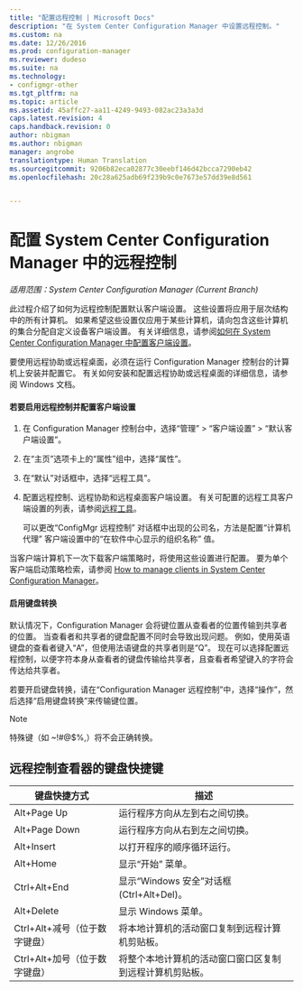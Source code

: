 ```yaml
---
title: "配置远程控制 | Microsoft Docs"
description: "在 System Center Configuration Manager 中设置远程控制。"
ms.custom: na
ms.date: 12/26/2016
ms.prod: configuration-manager
ms.reviewer: dudeso
ms.suite: na
ms.technology:
- configmgr-other
ms.tgt_pltfrm: na
ms.topic: article
ms.assetid: 45affc27-aa11-4249-9493-082ac23a3a3d
caps.latest.revision: 4
caps.handback.revision: 0
author: nbigman
ms.author: nbigman
manager: angrobe
translationtype: Human Translation
ms.sourcegitcommit: 9206b82eca02877c30eebf146d42bcca7290eb42
ms.openlocfilehash: 20c28a625adb69f239b9c0e7673e57dd39e8d561


---
```

# <a name="configuring-remote-control-in-system-center-configuration-manager"></a>配置 System Center Configuration Manager 中的远程控制

*适用范围：System Center Configuration Manager (Current Branch)*

 此过程介绍了如何为远程控制配置默认客户端设置。 这些设置将应用于层次结构中的所有计算机。 如果希望这些设置仅应用于某些计算机，请向包含这些计算机的集合分配自定义设备客户端设置。 有关详细信息，请参阅[如何在 System Center Configuration Manager 中配置客户端设置](../../../../core/clients/deploy/configure-client-settings.md)。 

要使用远程协助或远程桌面，必须在运行 Configuration Manager 控制台的计算机上安装并配置它。 有关如何安装和配置远程协助或远程桌面的详细信息，请参阅 Windows 文档。  

#### <a name="to-enable-remote-control-and-configure-client-settings"></a>若要启用远程控制并配置客户端设置  

1.  在 Configuration Manager 控制台中，选择“管理” > “客户端设置” > “默认客户端设置”。  

4.  在“主页”选项卡上的“属性”组中，选择“属性”。  

5.  在“默认”对话框中，选择“远程工具”。  

6.  配置远程控制、远程协助和远程桌面客户端设置。 有关可配置的远程工具客户端设置的列表，请参阅[远程工具](../../../../core/clients/deploy/about-client-settings.md#remote-tools)。  

    可以更改“ConfigMgr 远程控制”  对话框中出现的公司名，方法是配置“计算机代理”  客户端设置中的“在软件中心显示的组织名称”  值。  

 当客户端计算机下一次下载客户端策略时，将使用这些设置进行配置。 要为单个客户端启动策略检索，请参阅 [How to manage clients in System Center Configuration Manager](../../../../core/clients/manage/manage-clients.md)。  

#### <a name="enable-keyboard-translation"></a>启用键盘转换

默认情况下，Configuration Manager 会将键位置从查看者的位置传输到共享者的位置。 当查看者和共享者的键盘配置不同时会导致出现问题。 例如，使用英语键盘的查看者键入“A”，但使用法语键盘的共享者则是“Q”。 现在可以选择配置远程控制，以便字符本身从查看者的键盘传输给共享者，且查看者希望键入的字符会传达给共享者。

若要开启键盘转换，请在“Configuration Manager 远程控制”中，选择“操作”，然后选择“启用键盘转换”来传输键位置。

> [!NOTE]
>
> 特殊键（如 ~!#@$%,）将不会正确转换。


## <a name="keyboard-shortcuts-for-the-remote-control-viewer"></a>远程控制查看器的键盘快捷键

|键盘快捷方式|描述|  
|-----------------------|-----------------|  
|Alt+Page Up|运行程序方向从左到右之间切换。|  
|Alt+Page Down|运行程序方向从右到左之间切换。|  
|Alt+Insert|以打开程序的顺序循环运行。|  
|Alt+Home|显示“开始”  菜单。|  
|Ctrl+Alt+End|显示“Windows 安全”对话框 (Ctrl+Alt+Del)。|  
|Alt+Delete|显示 Windows 菜单。|  
|Ctrl+Alt+减号（位于数字键盘）|将本地计算机的活动窗口复制到远程计算机剪贴板。|  
|Ctrl+Alt+加号（位于数字键盘）|将整个本地计算机的活动窗口窗口区复制到远程计算机剪贴板。|  



<!--HONumber=Dec16_HO5-->


